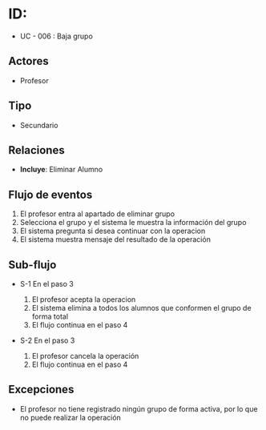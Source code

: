 # ID: 
- UC - 006 : Baja grupo
   
## Actores
  - Profesor
    
## Tipo
- Secundario

## Relaciones
- **Incluye**: Eliminar Alumno

## Flujo de eventos
1. El profesor entra al apartado de eliminar grupo
2. Selecciona el grupo y el sistema le muestra la información del grupo
3. El sistema pregunta si desea continuar con la operacion
4. El sistema muestra mensaje del resultado de la operación

## Sub-flujo
* S-1 En el paso 3
    1. El profesor acepta la operacion
    2. El sistema elimina a todos los alumnos que conformen el grupo de forma total
    3. El flujo continua en el paso 4
       
* S-2 En el paso 3
    1. El profesor cancela la operación
    2. El flujo continua en el paso 4

## Excepciones
- El profesor no tiene registrado ningún grupo de forma activa, por lo que no puede realizar la operación
